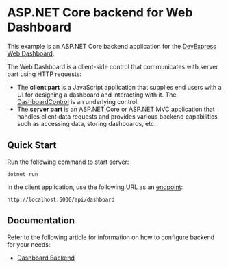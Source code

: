 # ASP.NET Core backend for Web Dashboard

This example is an ASP.NET Core backend application for the [DevExpress Web Dashboard](https://docs.devexpress.com/Dashboard/115955/web-dashboard?v=20.2).

The Web Dashboard is a client-side control that communicates with server part using HTTP requests:

- The **client part** is a JavaScript application that supplies end users with a UI for designing a dashboard and interacting with it. The [DashboardControl](https://docs.devexpress.com/Dashboard/js-DevExpress.Dashboard.DashboardControl) is an underlying control.
- The **server part** is an ASP.NET Core or ASP.NET MVC application that handles client data requests and provides various backend capabilities such as accessing data, storing dashboards, etc.

## Quick Start

Run the following command to start server:

```
dotnet run
```

In the client application, use the following URL as an [endpoint](https://docs.devexpress.com/Dashboard/js-DevExpress.Dashboard.DashboardControlOptions?p=netframework#js_devexpress_dashboard_dashboardcontroloptions_endpoint):

```
http://localhost:5000/api/dashboard
```

## Documentation

Refer to the following article for information on how to configure backend for your needs:

- [Dashboard Backend](https://docs.devexpress.com/Dashboard/402096?v=20.2)
